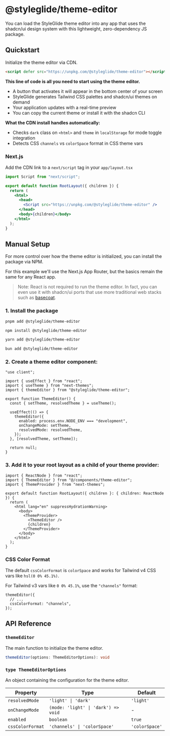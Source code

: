 # @styleglide/theme-editor

You can load the StyleGlide theme editor into any app that uses the shadcn/ui design system with this lightweight, zero-dependency JS package.

## Quickstart

Initialize the theme editor via CDN.

```html
<script defer src="https://unpkg.com/@styleglide/theme-editor"></script>
```

**This line of code is all you need to start using the theme editor.**

- A button that activates it will appear in the bottom center of your screen
- StyleGlide generates Tailwind CSS palettes and shadcn/ui themes on demand
- Your application updates with a real-time preview
- You can copy the current theme or install it with the shadcn CLI

**What the CDN install handles automatically:**

- Checks `dark` class on `<html>` and `theme` in `localStorage` for mode toggle integration
- Detects CSS `channels` vs `colorSpace` format in CSS theme vars

### Next.js

Add the CDN link to a `next/script` tag in your `app/layout.tsx`

```jsx
import Script from "next/script";

export default function RootLayout({ children }) {
  return (
    <html>
      <head>
        <Script src="https://unpkg.com/@styleglide/theme-editor" />
      </head>
      <body>{children}</body>
    </html>
  );
}
```

## Manual Setup

For more control over how the theme editor is initialized, you can install the package via NPM.

For this example we'll use the Next.js App Router, but the basics remain the same for any React app.

> Note: React is not required to run the theme editor. In fact, you can even use it with shadcn/ui ports that use more traditional web stacks such as [basecoat](https://basecoatui.com/).

### 1. Install the package

```bash
pnpm add @styleglide/theme-editor
```

```bash
npm install @styleglide/theme-editor
```

```bash
yarn add @styleglide/theme-editor
```

```bash
bun add @styleglide/theme-editor
```

### 2. Create a theme editor component:

```tsx
"use client";

import { useEffect } from "react";
import { useTheme } from "next-themes";
import { themeEditor } from "@styleglide/theme-editor";

export function ThemeEditor() {
  const { setTheme, resolvedTheme } = useTheme();

  useEffect(() => {
    themeEditor({
      enabled: process.env.NODE_ENV === "development",
      onChangeMode: setTheme,
      resolvedMode: resolvedTheme,
    });
  }, [resolvedTheme, setTheme]);

  return null;
}
```

### 3. Add it to your root layout as a child of your theme provider:

```tsx
import { ReactNode } from "react";
import { ThemeEditor } from "@/components/theme-editor";
import { ThemeProvider } from "next-themes";

export default function RootLayout({ children }: { children: ReactNode }) {
  return (
    <html lang="en" suppressHydrationWarning>
      <body>
        <ThemeProvider>
          <ThemeEditor />
          {children}
        </ThemeProvider>
      </body>
    </html>
  );
}
```

### CSS Color Format

The default `cssColorFormat` is `colorSpace` and works for Tailwind v4 CSS vars like `hsl(0 0% 45.1%)`.

For Tailwind v3 vars like `0 0% 45.1%`, use the `"channels"` format:

```tsx
themeEditor({
  // ...
  cssColorFormat: "channels",
});
```

## API Reference

### `themeEditor`

The main function to initialize the theme editor.

```typescript
themeEditor(options: ThemeEditorOptions): void
```

### `type ThemeEditorOptions`

An object containing the configuration for the theme editor.

| Property         | Type                                | Default        |
| ---------------- | ----------------------------------- | -------------- |
| `resolvedMode`   | `'light' \| 'dark'`                 | `'light'`      |
| `onChangeMode`   | `(mode: 'light' \| 'dark') => void` | -              |
| `enabled`        | `boolean`                           | `true`         |
| `cssColorFormat` | `'channels' \| 'colorSpace'`        | `'colorSpace'` |
